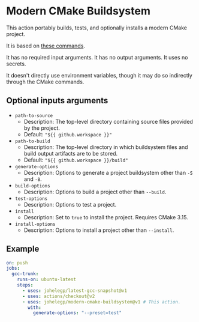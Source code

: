 # Modern CMake Buildsystem

This action portably builds, tests, and optionally installs
a modern CMake project.

It is based on [these commands](
https://gist.github.com/johelegp/65cbb2ffdb815c8ebce22ae847ab76b1
"How to portably build, test and install modern CMake projects").

It has no required input arguments.
It has no output arguments.
It uses no secrets.

It doesn't directly use environment variables,
though it may do so indirectly through the CMake commands.

## Optional inputs arguments

- `path-to-source`
  + Description: The top-level directory containing source files provided by the project.
  + Default: `"${{ github.workspace }}"`
- `path-to-build`
  + Description: The top-level directory in which buildsystem files and build output artifacts are to be stored.
  + Default: `"${{ github.workspace }}/build"`
- `generate-options`
  + Description: Options to generate a project buildsystem other than `-S` and `-B`.
- `build-options`
  + Description: Options to build a project other than `--build`.
- `test-options`
  + Description: Options to test a project.
- `install`
  + Description: Set to `true` to install the project. Requires CMake 3.15.
- `install-options`
  + Description: Options to install a project other than `--install`.

## Example

```yml
on: push
jobs:
  gcc-trunk:
    runs-on: ubuntu-latest
    steps:
      - uses: johelegp/latest-gcc-snapshot@v1
      - uses: actions/checkout@v2
      - uses: johelegp/modern-cmake-buildsystem@v1 # This action.
        with:
          generate-options: "--preset=test"
```
